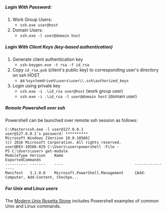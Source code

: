 
##### Login With Password:
1. Work Group Users:
     * `ssh.exe user@host`
2. Domain Users:
     * `ssh.exe -l user@domain host`

##### Login With Client Keys (key-based authentication)
1. Generate client authentication key
     * `ssh-keygen.exe -t rsa -f id_rsa`
2. Copy `id_rsa.pub` (client's public key) to corresponding user's directory on ssh HOST
     * as `%systemdrive%\users\user\\.ssh\authorized_keys`
3. Login using private key
     * `ssh.exe -i .\id_rsa user@host` (work group user)
     * `ssh.exe -i .\id_rsa -l user@domain host` (domain user)

##### Remote Powershell over ssh
Powershell can be launched over remote ssh session as follows:

    C:\Master>ssh.exe -l user@127.0.0.1
    user@127.0.0.1's password: **********
    Microsoft Windows [Version 10.0.10566]
    (c) 2016 Microsoft Corporation. All rights reserved.
    user@DEV-10566-829 C:\Users\user>powershell -File -
    PS C:\Users\user> get-module
    ModuleType Version    Name                                ExportedCommands
    ---------- -------    ----                                ----------------
    Manifest   3.1.0.0    Microsoft.PowerShell.Management     {Add-Computer, Add-Content, Checkpo...

##### For Unix and Linux users

The [Modern Unix Rosetta Stone](https://certsimple.com/rosetta-stone) includes Powershell examples of common Unix and Linux commands. 
